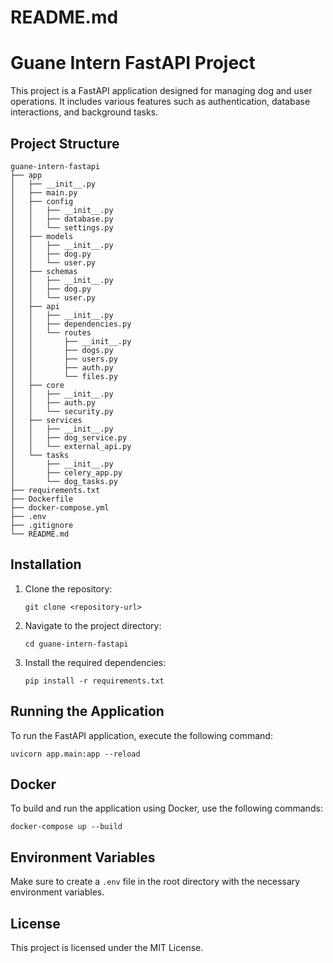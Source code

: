 # README.md

# Guane Intern FastAPI Project

This project is a FastAPI application designed for managing dog and user operations. It includes various features such as authentication, database interactions, and background tasks.

## Project Structure

```
guane-intern-fastapi
├── app
│   ├── __init__.py
│   ├── main.py
│   ├── config
│   │   ├── __init__.py
│   │   ├── database.py
│   │   └── settings.py
│   ├── models
│   │   ├── __init__.py
│   │   ├── dog.py
│   │   └── user.py
│   ├── schemas
│   │   ├── __init__.py
│   │   ├── dog.py
│   │   └── user.py
│   ├── api
│   │   ├── __init__.py
│   │   ├── dependencies.py
│   │   └── routes
│   │       ├── __init__.py
│   │       ├── dogs.py
│   │       ├── users.py
│   │       ├── auth.py
│   │       └── files.py
│   ├── core
│   │   ├── __init__.py
│   │   ├── auth.py
│   │   └── security.py
│   ├── services
│   │   ├── __init__.py
│   │   ├── dog_service.py
│   │   └── external_api.py
│   └── tasks
│       ├── __init__.py
│       ├── celery_app.py
│       └── dog_tasks.py
├── requirements.txt
├── Dockerfile
├── docker-compose.yml
├── .env
├── .gitignore
└── README.md
```

## Installation

1. Clone the repository:
   ```
   git clone <repository-url>
   ```

2. Navigate to the project directory:
   ```
   cd guane-intern-fastapi
   ```

3. Install the required dependencies:
   ```
   pip install -r requirements.txt
   ```

## Running the Application

To run the FastAPI application, execute the following command:
```
uvicorn app.main:app --reload
```

## Docker

To build and run the application using Docker, use the following commands:
```
docker-compose up --build
```

## Environment Variables

Make sure to create a `.env` file in the root directory with the necessary environment variables.

## License

This project is licensed under the MIT License.